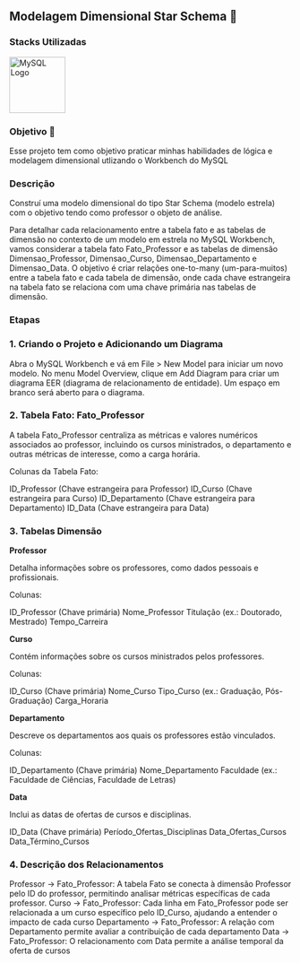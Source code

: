 ## Modelagem Dimensional Star Schema 🎯 

### Stacks Utilizadas
<img src="https://upload.wikimedia.org/wikipedia/en/d/dd/MySQL_logo.svg" alt="MySQL Logo" width="100"/>

### Objetivo 🎯 

Esse projeto tem como objetivo praticar minhas habilidades de lógica e modelagem dimensional utlizando o Workbench do MySQL

### Descrição

Construí uma modelo dimensional do tipo Star Schema (modelo estrela) com o objetivo tendo como professor o objeto de análise.

Para detalhar cada relacionamento entre a tabela fato e as tabelas de dimensão no contexto de um modelo em estrela no MySQL Workbench, vamos considerar a tabela fato Fato_Professor e as tabelas de dimensão Dimensao_Professor, Dimensao_Curso, Dimensao_Departamento e Dimensao_Data. O objetivo é criar relações one-to-many (um-para-muitos) entre a tabela fato e cada tabela de dimensão, onde cada chave estrangeira na tabela fato se relaciona com uma chave primária nas tabelas de dimensão.

### Etapas

### 1. Criando o Projeto e Adicionando um Diagrama

Abra o MySQL Workbench e vá em File > New Model para iniciar um novo modelo.
No menu Model Overview, clique em Add Diagram para criar um diagrama EER (diagrama de relacionamento de entidade).
Um espaço em branco será aberto para o diagrama.


### 2. Tabela Fato: Fato_Professor

A tabela Fato_Professor centraliza as métricas e valores numéricos associados ao professor, incluindo os cursos ministrados, o departamento e outras métricas de interesse, como a carga horária.

Colunas da Tabela Fato:

ID_Professor (Chave estrangeira para Professor)
ID_Curso (Chave estrangeira para Curso)
ID_Departamento (Chave estrangeira para Departamento)
ID_Data (Chave estrangeira para Data)

### 3.  Tabelas Dimensão

**Professor** 

Detalha informações sobre os professores, como dados pessoais e profissionais.

Colunas:

ID_Professor (Chave primária)
Nome_Professor
Titulação (ex.: Doutorado, Mestrado)
Tempo_Carreira

**Curso** 

Contém informações sobre os cursos ministrados pelos professores.

Colunas:

ID_Curso (Chave primária)
Nome_Curso
Tipo_Curso (ex.: Graduação, Pós-Graduação)
Carga_Horaria

**Departamento** 

Descreve os departamentos aos quais os professores estão vinculados.

Colunas:

ID_Departamento (Chave primária)
Nome_Departamento
Faculdade (ex.: Faculdade de Ciências, Faculdade de Letras)

**Data** 

Inclui as datas de ofertas de cursos e disciplinas. 

ID_Data (Chave primária)
Período_Ofertas_Disciplinas 
Data_Ofertas_Cursos
Data_Término_Cursos


### 4. Descrição dos Relacionamentos
Professor -> Fato_Professor: A tabela Fato se conecta à dimensão Professor pelo ID do professor, permitindo analisar métricas específicas de cada professor.
Curso -> Fato_Professor: Cada linha em Fato_Professor pode ser relacionada a um curso específico pelo ID_Curso, ajudando a entender o impacto de cada curso 
Departamento -> Fato_Professor: A relação com Departamento permite avaliar a contribuição de cada departamento 
Data -> Fato_Professor: O relacionamento com Data permite a análise temporal da oferta de cursos 
